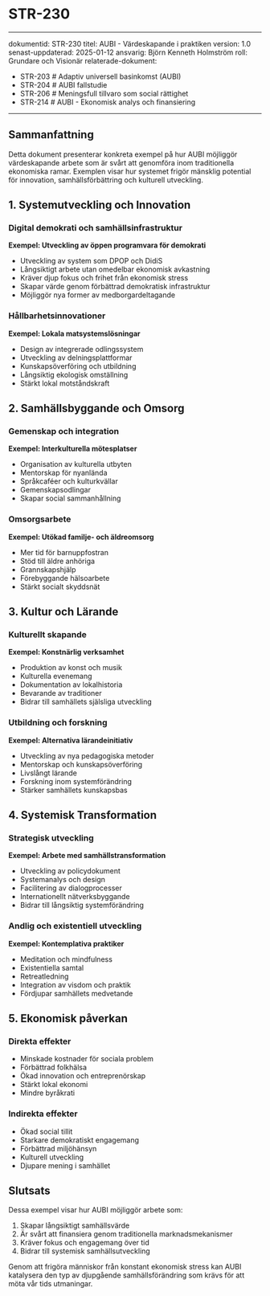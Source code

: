 # STR-230
---
dokumentid: STR-230
titel: AUBI - Värdeskapande i praktiken
version: 1.0
senast-uppdaterad: 2025-01-12
ansvarig: Björn Kenneth Holmström
roll: Grundare och Visionär
relaterade-dokument:
- STR-203 # Adaptiv universell basinkomst (AUBI)
- STR-204 # AUBI fallstudie
- STR-206 # Meningsfull tillvaro som social rättighet
- STR-214 # AUBI - Ekonomisk analys och finansiering

---

## Sammanfattning

Detta dokument presenterar konkreta exempel på hur AUBI möjliggör värdeskapande arbete som är svårt att genomföra inom traditionella ekonomiska ramar. Exemplen visar hur systemet frigör mänsklig potential för innovation, samhällsförbättring och kulturell utveckling.

## 1. Systemutveckling och Innovation

### Digital demokrati och samhällsinfrastruktur
**Exempel: Utveckling av öppen programvara för demokrati**
- Utveckling av system som DPOP och DidiS
- Långsiktigt arbete utan omedelbar ekonomisk avkastning
- Kräver djup fokus och frihet från ekonomisk stress
- Skapar värde genom förbättrad demokratisk infrastruktur
- Möjliggör nya former av medborgardeltagande

### Hållbarhetsinnovationer
**Exempel: Lokala matsystemslösningar**
- Design av integrerade odlingssystem
- Utveckling av delningsplattformar
- Kunskapsöverföring och utbildning
- Långsiktig ekologisk omställning
- Stärkt lokal motståndskraft

## 2. Samhällsbyggande och Omsorg

### Gemenskap och integration
**Exempel: Interkulturella mötesplatser**
- Organisation av kulturella utbyten
- Mentorskap för nyanlända
- Språkcaféer och kulturkvällar
- Gemenskapsodlingar
- Skapar social sammanhållning

### Omsorgsarbete
**Exempel: Utökad familje- och äldreomsorg**
- Mer tid för barnuppfostran
- Stöd till äldre anhöriga
- Grannskapshjälp
- Förebyggande hälsoarbete
- Stärkt socialt skyddsnät

## 3. Kultur och Lärande

### Kulturellt skapande
**Exempel: Konstnärlig verksamhet**
- Produktion av konst och musik
- Kulturella evenemang
- Dokumentation av lokalhistoria
- Bevarande av traditioner
- Bidrar till samhällets själsliga utveckling

### Utbildning och forskning
**Exempel: Alternativa lärandeinitiativ**
- Utveckling av nya pedagogiska metoder
- Mentorskap och kunskapsöverföring
- Livslångt lärande
- Forskning inom systemförändring
- Stärker samhällets kunskapsbas

## 4. Systemisk Transformation

### Strategisk utveckling
**Exempel: Arbete med samhällstransformation**
- Utveckling av policydokument
- Systemanalys och design
- Facilitering av dialogprocesser
- Internationellt nätverksbyggande
- Bidrar till långsiktig systemförändring

### Andlig och existentiell utveckling
**Exempel: Kontemplativa praktiker**
- Meditation och mindfulness
- Existentiella samtal
- Retreatledning
- Integration av visdom och praktik
- Fördjupar samhällets medvetande

## 5. Ekonomisk påverkan

### Direkta effekter
- Minskade kostnader för sociala problem
- Förbättrad folkhälsa
- Ökad innovation och entreprenörskap
- Stärkt lokal ekonomi
- Mindre byråkrati

### Indirekta effekter
- Ökad social tillit
- Starkare demokratiskt engagemang
- Förbättrad miljöhänsyn
- Kulturell utveckling
- Djupare mening i samhället

## Slutsats

Dessa exempel visar hur AUBI möjliggör arbete som:
1. Skapar långsiktigt samhällsvärde
2. Är svårt att finansiera genom traditionella marknadsmekanismer
3. Kräver fokus och engagemang över tid
4. Bidrar till systemisk samhällsutveckling

Genom att frigöra människor från konstant ekonomisk stress kan AUBI katalysera den typ av djupgående samhällsförändring som krävs för att möta vår tids utmaningar.
